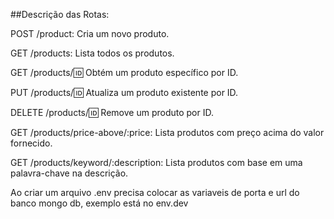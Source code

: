 ##Descrição das Rotas:

POST /product: Cria um novo produto.

GET /products: Lista todos os produtos.

GET /products/:id: Obtém um produto específico por ID.

PUT /products/:id: Atualiza um produto existente por ID.

DELETE /products/:id: Remove um produto por ID.

GET /products/price-above/:price: Lista produtos com preço acima do valor fornecido.

GET /products/keyword/:description: Lista produtos com base em uma palavra-chave na descrição.

Ao criar um arquivo .env precisa colocar as variaveis de porta e url do banco mongo db, exemplo está no env.dev